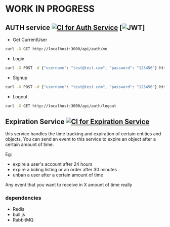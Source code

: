 # WORK IN PROGRESS

## AUTH service [![CI for Auth Service](https://github.com/darklight147/microservices-POC/actions/workflows/auth-ci.yml/badge.svg)](https://github.com/darklight147/microservices-POC/actions/workflows/auth-ci.yml) [![JWT](https://jwt.io/img/badge-compatible.svg)]

- Get CurrentUser

```bash
curl -X GET http://localhost:3000/api/auth/me
```

- Login

```bash
curl -X POST -d {"username": "test@test.com", "password": "123456"} http://localhost:3000/api/auth/login
```

- Signup

```bash
curl -X POST -d {"username": "test@test.com", "password": "123456"} http://localhost:3000/api/auth/signup
```

- Logout

```bash
curl -X GET http://localhost:3000/api/auth/logout
```

## Expiration Service [![CI for Expiration Service](https://github.com/darklight147/microservices-POC/actions/workflows/expiration-ci.yml/badge.svg)](https://github.com/darklight147/microservices-POC/actions/workflows/expiration-ci.yml)

this service handles the time tracking and expiration of certain entities and objects, You can send an event to this service to expire an object after a certain amount of time.

Eg:

- expire a user's account after 24 hours
- expire a biding listing or an order after 30 minutes
- unban a user after a certain amount of time

Any event that you want to receive in X amount of time really

### dependencies

- Redis
- bull.js
- RabbitMQ
